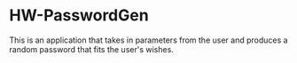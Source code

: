 # HW-PasswordGen

This is an application that takes in parameters from the user and produces a random password that fits the user's wishes.

